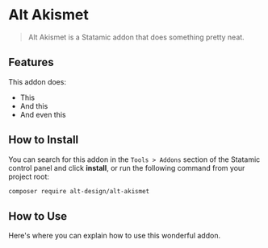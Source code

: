 # Alt Akismet

> Alt Akismet is a Statamic addon that does something pretty neat.

## Features

This addon does:

- This
- And this
- And even this

## How to Install

You can search for this addon in the `Tools > Addons` section of the Statamic control panel and click **install**, or run the following command from your project root:

``` bash
composer require alt-design/alt-akismet
```

## How to Use

Here's where you can explain how to use this wonderful addon.
